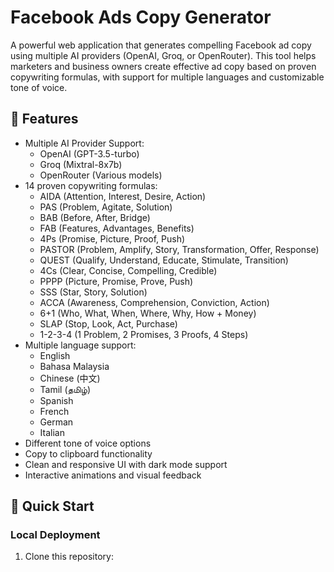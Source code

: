 # Facebook Ads Copy Generator

A powerful web application that generates compelling Facebook ad copy using multiple AI providers (OpenAI, Groq, or OpenRouter). This tool helps marketers and business owners create effective ad copy based on proven copywriting formulas, with support for multiple languages and customizable tone of voice.

## 🌟 Features

- Multiple AI Provider Support:
  - OpenAI (GPT-3.5-turbo)
  - Groq (Mixtral-8x7b)
  - OpenRouter (Various models)
- 14 proven copywriting formulas:
  - AIDA (Attention, Interest, Desire, Action)
  - PAS (Problem, Agitate, Solution)
  - BAB (Before, After, Bridge)
  - FAB (Features, Advantages, Benefits)
  - 4Ps (Promise, Picture, Proof, Push)
  - PASTOR (Problem, Amplify, Story, Transformation, Offer, Response)
  - QUEST (Qualify, Understand, Educate, Stimulate, Transition)
  - 4Cs (Clear, Concise, Compelling, Credible)
  - PPPP (Picture, Promise, Prove, Push)
  - SSS (Star, Story, Solution)
  - ACCA (Awareness, Comprehension, Conviction, Action)
  - 6+1 (Who, What, When, Where, Why, How + Money)
  - SLAP (Stop, Look, Act, Purchase)
  - 1-2-3-4 (1 Problem, 2 Promises, 3 Proofs, 4 Steps)
- Multiple language support:
  - English
  - Bahasa Malaysia
  - Chinese (中文)
  - Tamil (தமிழ்)
  - Spanish
  - French
  - German
  - Italian
- Different tone of voice options
- Copy to clipboard functionality
- Clean and responsive UI with dark mode support
- Interactive animations and visual feedback

## 🚀 Quick Start

### Local Deployment
1. Clone this repository: